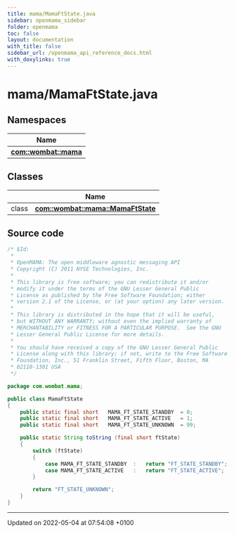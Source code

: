 ```yaml
---
title: mama/MamaFtState.java
sidebar: openmama_sidebar
folder: openmama
toc: false
layout: documentation
with_title: false
sidebar_url: /openmama_api_reference_docs.html
with_doxylinks: true
---
```


# mama/MamaFtState.java



## Namespaces

| Name           |
| -------------- |
| **[com::wombat::mama](namespacecom_1_1wombat_1_1mama.html)**  |

## Classes

|                | Name           |
| -------------- | -------------- |
| class | **[com::wombat::mama::MamaFtState](classcom_1_1wombat_1_1mama_1_1MamaFtState.html)**  |




## Source code

```java
/* $Id:
 *
 * OpenMAMA: The open middleware agnostic messaging API
 * Copyright (C) 2011 NYSE Technologies, Inc.
 *
 * This library is free software; you can redistribute it and/or
 * modify it under the terms of the GNU Lesser General Public
 * License as published by the Free Software Foundation; either
 * version 2.1 of the License, or (at your option) any later version.
 *
 * This library is distributed in the hope that it will be useful,
 * but WITHOUT ANY WARRANTY; without even the implied warranty of
 * MERCHANTABILITY or FITNESS FOR A PARTICULAR PURPOSE.  See the GNU
 * Lesser General Public License for more details.
 *
 * You should have received a copy of the GNU Lesser General Public
 * License along with this library; if not, write to the Free Software
 * Foundation, Inc., 51 Franklin Street, Fifth Floor, Boston, MA
 * 02110-1301 USA
 */

package com.wombat.mama;

public class MamaFtState
{
    public static final short   MAMA_FT_STATE_STANDBY  = 0;
    public static final short   MAMA_FT_STATE_ACTIVE   = 1;
    public static final short   MAMA_FT_STATE_UNKNOWN  = 99;

    public static String toString (final short ftState)
    {
        switch (ftState)
        {
            case MAMA_FT_STATE_STANDBY  :   return "FT_STATE_STANDBY";
            case MAMA_FT_STATE_ACTIVE   :   return "FT_STATE_ACTIVE";
        }

        return "FT_STATE_UNKNOWN";
    }
}
```


-------------------------------

Updated on 2022-05-04 at 07:54:08 +0100
